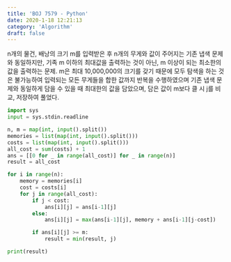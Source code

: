 ```yaml
---
title: 'BOJ 7579 - Python'
date: 2020-1-18 12:21:13
category: 'Algorithm'
draft: false
---
```

n개의 물건, 배낭의 크기 m를 입력받은 후 n개의 무게와 값이 주어지는 기존 냅색 문제와 동일하지만, 기족 m 이하의 최대값을 출력하는 것이 아닌, m 이상이 되는 최소한의 값을 출력하는 문제. m은 최대 10,000,000의 크기를 갖기 때문에 모두 탐색을 하는 것은 불가능하여 입력되는 모든 무게들을 합한 값까지 반복을 수행하였으며 기존 냅색 문제와 동일하게 담을 수 있을 때 최대한의 값을 담았으며, 담은 값이 m보다 클 시 j를 비교, 저장하여 풀었다.
```python
import sys
input = sys.stdin.readline

n, m = map(int, input().split())
memories = list(map(int, input().split()))
costs = list(map(int, input().split()))
all_cost = sum(costs) + 1
ans = [[0 for _ in range(all_cost)] for _ in range(n)]
result = all_cost

for i in range(n):
    memory = memories[i]
    cost = costs[i]
    for j in range(all_cost):
        if j < cost:
            ans[i][j] = ans[i-1][j]
        else:
            ans[i][j] = max(ans[i-1][j], memory + ans[i-1][j-cost])

        if ans[i][j] >= m:
            result = min(result, j)

print(result)

```